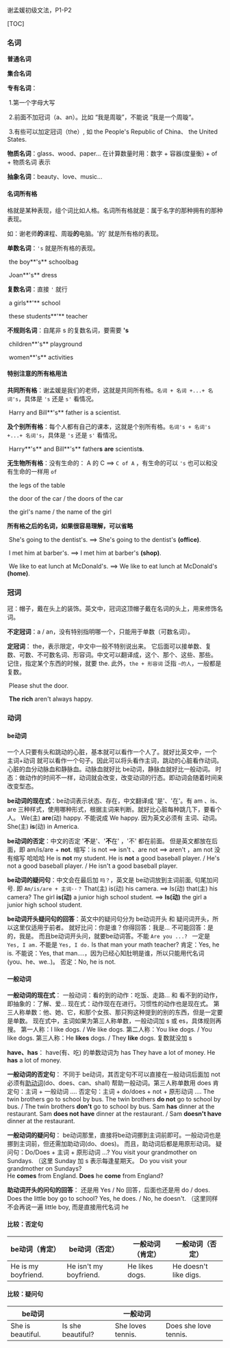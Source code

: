 谢孟媛初级文法，P1-P2

[TOC]



### 名词

**普通名词**

**集合名词**

**专有名词**：

​	1.第一个字母大写

​	2.前面不加冠词（a、an）。比如 “我是周璇”，不能说 ”我是一个周璇“。

​	3.有些可以加定冠词（the）, 如 the People's Republic of China、 the United States.

**物质名词**：glass、wood、paper... 在计算数量时用：数字 + 容器(度量衡) + of + 物质名词 表示

**抽象名词**：beauty、love、music...



#### 名词所有格

格就是某种表现，组个词比如人格。名词所有格就是：属于名字的那种拥有的那种表现。

如：谢老师**的**课程、周璇**的**电脑。'的' 就是所有格的表现。

**单数名词**：`'s` 就是所有格的表现。

​	the boy**'s** schoolbag

​	Joan**'s** dress

**复数名词**：直接 `'` 就行

​	a girls**'** school

​	these students**'** teacher

**不规则名词**：自尾非 s 的复数名词，要需要 **'s**

​	children**'s** playground

​	women**'s** activities



#### 特别注意的所有格用法

**共同所有格**：谢孟媛是我们的老师，这就是共同所有格。`名词 + 名词 +...+ 名词's`，具体是 `'s` 还是 `s'` 看情况。

​	Harry and Bill**'s** father is a scientist.

**及个别所有格**：每个人都有自己的课本，这就是个别所有格。`名词's + 名词's +...+ 名词's`，具体是 `'s` 还是 `s'` 看情况。

​	Harry**'s** and Bill**'s** father**s** **are** scientist**s**.

**无生物所有格**：没有生命的： A 的 C ==> `C of A` ，有生命的可以 `'s` 也可以和没有生命的一样用 `of`

​	the legs of the table

​	the door of the car / the doors of the car

​	the girl's name / the name of the girl

**所有格之后的名词，如果很容易理解，可以省略**

​	She's going to the dentist's. ==> She's going to the dentist's **(office)**.

​	I met him at barber's.  ==> I met him at barber's **(shop)**.

​	We like to eat lunch at McDonald's. ==> We like to eat lunch at McDonald's **(home)**.





### 冠词

冠：帽子，戴在头上的装饰。英文中，冠词这顶帽子戴在名词的头上，用来修饰名词。

**不定冠词**：a / an，没有特别指明哪一个，只能用于单数（可数名词）。

**定冠词**：
the，表示限定，中文中一般不特别说出来。
它后面可以接单数、复数、可数、不可数名词、形容词。中文可以翻译成，这个、那个、这些、那些。
记住，指定某个东西的时候，就要 the. 
此外，`the + 形容词` 泛指 `~的人`，一般都是复数。

​	Please shut the door. 

​	**The rich** aren't always happy.



### 动词

#### be动词

一个人只要有头和跳动的心脏，基本就可以看作一个人了。就好比英文中，一个 主词+动词 就可以看作一个句子。因此可以将头看作主词，跳动的心脏看作动词。心脏的血分动脉血和静脉血。动脉血就好比 be动词，静脉血就好比一般动词。
时态：做动作的时间不一样，动词就会改变，改变动词的行态。即动词会随着时间来改变型态。

**be动词的现在式**：be动词表示状态、存在，中文翻译成 '是'、'在'。有 am 、is、are 三种样式，使用哪种形式，根据主词来判断。就好比心脏每种跳几下，要看个人。
	We(主)  **are**(动)  happy.  不能说成 We happy. 因为英文必须有 主词、动词。
	She(主)  **is**(动)  in America.

**be动词的否定**：中文的否定 '**不**是'、'**不**在' ，'不' 都在前面。 但是英文都放在后面，即 am/is/are + **not**.
	缩写：is not ==> isn't 、are not ==> aren't ，am not 没有缩写 哈哈哈
	He is **not** my student.
	He is **not** a good baseball player. / He's not a good baseball player. / He isn't a good baseball player.

**be动词的疑问句**：中文会在最后加 `吗？`，英文是 be动词放到主词前面, 句尾加问号. 即 `Am/is/are + 主词··？`
	That(主)  is(动)  his camera. ==> Is(动)  that(主)  his camera?
	The girl **is(动)**  a junior high school student.  ==>  **Is(动)**  the girl a junior high school student.

**be动词开头疑问句的回答**：英文中的疑问句分为 be动词开头 和 疑问词开头，所以这里仅适用于前者。
就好比问：你是谁？你得回答：我是... 不可能回答：是的，我是。
而且be动词开头问，就要be动词答。不能 `Are you ...? ` 一定是 `Yes, I am.` 不能是 `Yes, I do.`
	Is that man your math teacher? 
	肯定：Yes, he is.  不能说：Yes, that man....，因为已经心知肚明是谁，所以只能用代名词 (you、he、we..)。
	否定：No, he is not.





#### 一般动词

**一般动词的现在式**：
一般动词：看的到的动作：吃饭、走路...  和 看不到的动作，即抽象的：了解、爱...
现在式：动作现在在进行。习惯性的动作也是现在式。
第三人称单数：他、她、它，和那个女孩、那只狗这种提到的别的东西，但是一定要是单数。
现在式中，主词如果为第三人称单数，一般动词加 s 或 es，具体规则再搜。
第一人称：I like dogs. / We like dogs.
第二人称：You like dogs. / You like dogs.
第三人称：He **likes** dogs. / They **like** dogs.  复数就没加 s

**have、has**： have(有、吃) 的单数动词为 has
	They have a lot of money. 
	He **has** a lot of money.

**一般动词的否定句**：
不同于 be动词，其否定句不可以直接在一般动词后面加 not
必须有[助动词](https://zh.wikipedia.org/wiki/%E5%8A%A9%E5%8B%95%E8%A9%9E)(do、does、can、shall) 帮助一般动词。第三人称单数用 does
肯定句：主词 + 一般动词 ....
否定句：主词 + do/does + not + 原形动词 ....
	The twin brothers go to school by bus.
	The twin brothers **do not** go to school by bus. / The twin brothers **don't** go to school by bus.
	Sam **has** dinner at the restaurant.
	Sam **does not have** dinner at the restaurant.  /  Sam **doesn't have** dinner at the restaurant.

**一般动词的疑问句**：
be动词那里，直接将be动词挪到主词前即可。一般动词也是挪到主词前，但还需加助动词(do、does)。
而且，助动词后都是用原形动词。
疑问句：Do/Does + 主词 + 原形动词 ...?
	You visit your grandmother on Sundays.  	（这里 Sunday 加 s 表示每逢星期天。
	Do you visit your grandmother on Sundays?	
	He **comes** from England.
	**Does** he **come** from England?

**助动词开头的问句的回答**：
还是用 Yes / No 回答，后面也还是用 do / does.
	Does the little boy go to school?
	Yes, he does.  /  No, he doesn't.   （这里同样不会再说一遍 little boy, 而是直接用代名词 he





#### 比较：否定句

| be动词（肯定）      | be动词（否定）         | 一般动词（肯定） | 一般动词（否定）      |
| ------------------- | ---------------------- | ---------------- | --------------------- |
| He is my boyfriend. | He isn't my boyfriend. | He likes dogs.   | He doesn't like digs. |



#### 比较：疑问句

| be动词            |                   | 一般动词          |                       |
| ----------------- | ----------------- | ----------------- | --------------------- |
| She is beautiful. | Is she beautiful? | She loves tennis. | Does she love tennis. |

